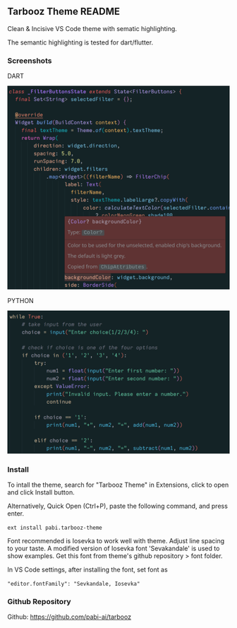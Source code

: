 ## Tarbooz Theme README

Clean & Incisive VS Code theme with sematic highlighting.

The semantic highlighting is tested for dart/flutter.

### Screenshots

DART

![Dart](/screenshots/dart.png)

PYTHON

![Python](/screenshots/python.png)

### Install

To intall the theme, search for "Tarbooz Theme" in Extensions, click to open and click Install button.

Alternatively, Quick Open (Ctrl+P), paste the following command, and press enter.

`ext install pabi.tarbooz-theme`

Font recommended is Iosevka to work well with theme. Adjust line spacing to your taste.
A modified version of Iosevka font 'Sevakandale' is used to show examples. Get this font from theme's github repository > font folder.

In VS Code settings, after installing the font, set font as

`"editor.fontFamily": "Sevkandale, Iosevka"`

### Github Repository

Github: https://github.com/pabi-ai/tarbooz
